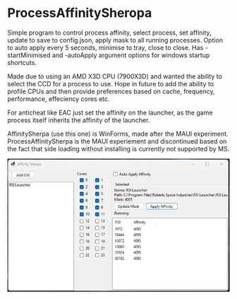 # ProcessAffinitySheropa
Simple program to control process affinity, select process, set affinity, update to save to config.json, apply mask to all running processes. Option to auto apply every 5 seconds, minimise to tray, close to close. Has -startMinimised and -autoApply argument options for windows startup shortcuts.

Made due to using an AMD X3D CPU (7900X3D) and wanted the ability to select the CCD for a process to use. Hope in future to add the ability to profile CPUs and then provide preferences based on cache, frequency, performance, effeciency cores etc.

For anticheat like EAC just set the affinity on the launcher, as the game process itself inherits the affinity of the launcher.

AffinitySherpa (use this one) is WinForms, made after the MAUI experiment. ProcessAffinitySherpa is the MAUI experiement and discontinued based on the fact that side loading without installing is currently not supported by MS.

![Example of all of the windows on the same screen](https://github.com/mugalugs/ProcessAffinitySheropa/raw/master/screenshots/winforms.png)